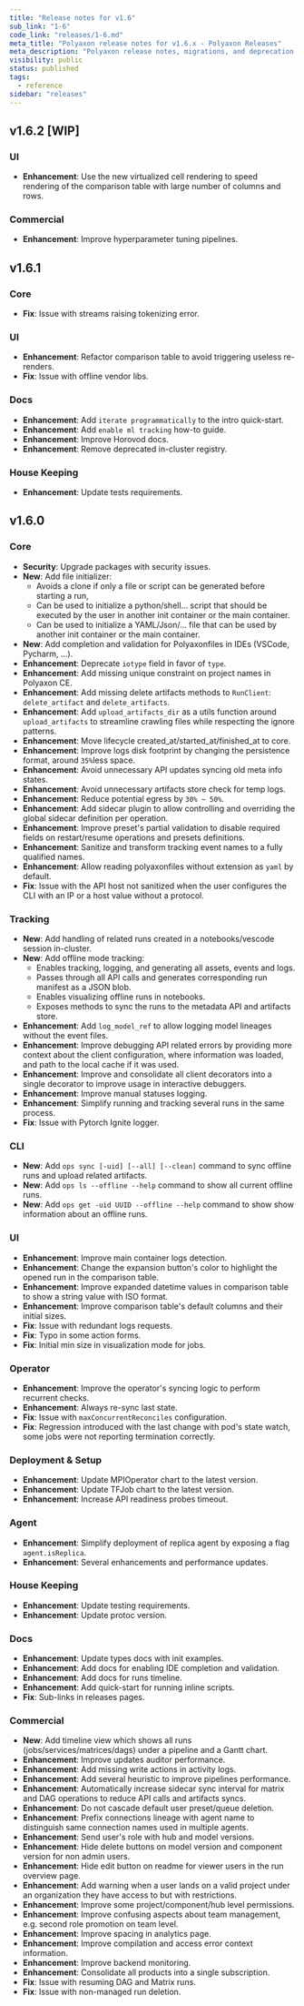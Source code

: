 ```yaml
---
title: "Release notes for v1.6"
sub_link: "1-6"
code_link: "releases/1-6.md"
meta_title: "Polyaxon release notes for v1.6.x - Polyaxon Releases"
meta_description: "Polyaxon release notes, migrations, and deprecation notes for v1.6.x."
visibility: public
status: published
tags:
  - reference
sidebar: "releases"
---
```


## v1.6.2 [WIP]

### UI

  * **Enhancement**: Use the new virtualized cell rendering to speed rendering of the comparison table with large number of columns and rows.

### Commercial

  * **Enhancement**: Improve hyperparameter tuning pipelines.

## v1.6.1

### Core

  * **Fix**: Issue with streams raising tokenizing error.

### UI

  * **Enhancement**: Refactor comparison table to avoid triggering useless re-renders.
  * **Fix**: Issue with offline vendor libs.

### Docs

 * **Enhancement**: Add `iterate programmatically` to the intro quick-start.   
 * **Enhancement**: Add `enable ml tracking` how-to guide.
 * **Enhancement**: Improve Horovod docs.
 * **Enhancement**: Remove deprecated in-cluster registry.

### House Keeping

 * **Enhancement**: Update tests requirements.

## v1.6.0

### Core

 * **Security**: Upgrade packages with security issues.
 * **New**: Add file initializer:
   * Avoids a clone if only a file or script can be generated before starting a run,
   * Can be used to initialize a python/shell... script that should be executed by the user in another init container or the main container.
   * Can be used to initialize a YAML/Json/... file that can be used by another init container or the main container.
 * **New**: Add completion and validation for Polyaxonfiles in IDEs (VSCode, Pycharm, ...).
 * **Enhancement**: Deprecate `iotype` field in favor of `type`.
 * **Enhancement**: Add missing unique constraint on project names in Polyaxon CE.
 * **Enhancement**: Add missing delete artifacts methods to `RunClient`: `delete_artifact` and `delete_artifacts`.
 * **Enhancement**: Add `upload_artifacts_dir` as a utils function around `upload_artifacts` to streamline crawling files while respecting the ignore patterns.
 * **Enhancement**: Move lifecycle created_at/started_at/finished_at to core.
 * **Enhancement**: Improve logs disk footprint by changing the persistence  format, around `35%`less space.
 * **Enhancement**: Avoid unnecessary API updates syncing old meta info states.
 * **Enhancement**: Avoid unnecessary artifacts store check for temp logs.
 * **Enhancement**: Reduce potential egress by `30% ~ 50%`.
 * **Enhancement**: Add sidecar plugin to allow controlling and overriding the global sidecar definition per operation.
 * **Enhancement**: Improve preset's partial validation to disable required fields on restart/resume operations and presets definitions.
 * **Enhancement**: Sanitize and transform tracking event names to a fully qualified names.
 * **Enhancement**: Allow reading polyaxonfiles without extension as `yaml` by default.
 * **Fix**: Issue with the API host not sanitized when the user configures the CLI with an IP or a host value without a protocol.

### Tracking

  * **New**: Add handling of related runs created in a notebooks/vescode session in-cluster. 
  * **New**: Add offline mode tracking:
    * Enables tracking, logging, and generating all assets, events and logs.
    * Passes through all API calls and generates corresponding run manifest as a JSON blob.
    * Enables visualizing offline runs in notebooks.
    * Exposes methods to sync the runs to the metadata API and artifacts store.   
  * **Enhancement**: Add `log_model_ref` to allow logging model lineages without the event files.
  * **Enhancement**: Improve debugging API related errors by providing more context about the client configuration, where information was loaded, and path to the local cache if it was used.
  * **Enhancement**: Improve and consolidate all client decorators into a single decorator to improve usage in interactive debuggers.
  * **Enhancement**: Improve manual statuses logging.
  * **Enhancement**: Simplify running and tracking several runs in the same process.
  * **Fix**: Issue with Pytorch Ignite logger.

### CLI

 * **New**: Add `ops sync [-uid] [--all] [--clean]` command to sync offline runs and upload related artifacts.
 * **New**: Add `ops ls --offline --help` command to show all current offline runs.
 * **New**: Add `ops get -uid UUID --offline --help` command to show show information about an offline runs.

### UI

 * **Enhancement**: Improve main container logs detection.
 * **Enhancement**: Change the expansion button's color to highlight the opened run in the comparison table.
 * **Enhancement**: Improve expanded datetime values in comparison table to show a string value with ISO format.
 * **Enhancement**: Improve comparison table's default columns and their initial sizes.
 * **Fix**: Issue with redundant logs requests.
 * **Fix**: Typo in some action forms.
 * **Fix**: Initial min size in visualization mode for jobs.

### Operator

 * **Enhancement**: Improve the operator's syncing logic to perform recurrent checks.
 * **Enhancement**: Always re-sync last state.
 * **Fix**: Issue with `maxConcurrentReconciles` configuration.
 * **Fix**: Regression introduced with the last change with pod's state watch, some jobs were not reporting termination correctly. 

### Deployment & Setup

 * **Enhancement**: Update MPIOperator chart to the latest version.
 * **Enhancement**: Update TFJob chart to the latest version.
 * **Enhancement**: Increase API readiness probes timeout.

### Agent

 * **Enhancement**: Simplify deployment of replica agent by exposing a flag `agent.isReplica`.
 * **Enhancement**: Several enhancements and performance updates.  

### House Keeping

 * **Enhancement**: Update testing requirements.
 * **Enhancement**: Update protoc version.

### Docs

 * **Enhancement**: Update types docs with init examples.
 * **Enhancement**: Add docs for enabling IDE completion and validation.
 * **Enhancement**: Add docs for runs  timeline.
 * **Enhancement**: Add quick-start for running inline scripts.
 * **Fix**: Sub-links in releases pages.

### Commercial

 * **New**: Add timeline view which shows all runs (jobs/services/matrices/dags) under a pipeline and a Gantt chart.
 * **Enhancement**: Improve updates auditor performance.
 * **Enhancement**: Add missing write actions in activity logs.
 * **Enhancement**: Add several heuristic to improve pipelines performance.
 * **Enhancement**: Automatically increase sidecar sync interval for matrix and DAG operations to reduce API calls and artifacts syncs.
 * **Enhancement**: Do not cascade default user preset/queue deletion.
 * **Enhancement**: Prefix connections lineage with agent name to distinguish same connection names used in multiple agents.
 * **Enhancement**: Send user's role with hub and model versions.
 * **Enhancement**: Hide delete buttons on model version and component version for non admin users.
 * **Enhancement**: Hide edit button on readme for viewer users in the run overview page.
 * **Enhancement**: Add warning when a user lands on a valid project under an organization they have access to but with restrictions.
 * **Enhancement**: Improve some project/component/hub level permissions.
 * **Enhancement**: Improve confusing aspects about team management, e.g. second role promotion on team level.
 * **Enhancement**: Improve spacing in analytics page.
 * **Enhancement**: Improve compilation and access error context information.
 * **Enhancement**: Improve backend monitoring.
 * **Enhancement**: Consolidate all products into a single subscription.
 * **Fix**: Issue with resuming DAG and Matrix runs.
 * **Fix**: Issue with non-managed run deletion.
